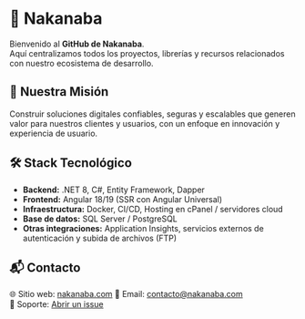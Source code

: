 # 🌸 Nakanaba

Bienvenido al **GitHub de Nakanaba**.  
Aquí centralizamos todos los proyectos, librerías y recursos relacionados con nuestro ecosistema de desarrollo.

## 🚀 Nuestra Misión

Construir soluciones digitales confiables, seguras y escalables que generen valor para nuestros clientes y usuarios, con un enfoque en innovación y experiencia de usuario.

## 🛠️ Stack Tecnológico

- **Backend:** .NET 8, C#, Entity Framework, Dapper
- **Frontend:** Angular 18/19 (SSR con Angular Universal)
- **Infraestructura:** Docker, CI/CD, Hosting en cPanel / servidores cloud
- **Base de datos:** SQL Server / PostgreSQL
- **Otras integraciones:** Application Insights, servicios externos de autenticación y subida de archivos (FTP)

## 📬 Contacto

🌐 Sitio web: [nakanaba.com](https://nakanaba.com)
📧 Email: contacto@nakanaba.com  
💬 Soporte: [Abrir un issue](https://github.com/Nakanaba)
